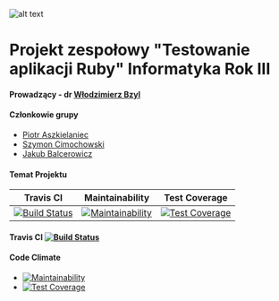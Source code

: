 ![alt text](https://i.imgur.com/OykAoy5.png "He protec but he also rspec")

# Projekt zespołowy "Testowanie aplikacji Ruby" Informatyka Rok III

#### Prowadzący - dr [Włodzimierz Bzyl](https://github.com/wbzyl)

#### Członkowie grupy

 - [Piotr Aszkielaniec](github.com/readher)
 - [Szymon Cimochowski](github.com/Rilok)
 - [Jakub Balcerowicz](github.com/JakubBalcerowicz)
 
#### Temat Projektu

|Travis CI   |Maintainability   |Test Coverage   |
|:-:|:-:|:-:|
|[![Build Status](https://travis-ci.org/my-rspec/mocking-hell-school-battle-harem.svg?branch=master)](https://travis-ci.org/my-rspec/mocking-hell-school-battle-harem)   |[![Maintainability](https://api.codeclimate.com/v1/badges/7ee8a9d2aa69693fef05/maintainability)](https://codeclimate.com/github/my-rspec/mocking-hell-school-battle-harem/maintainability)   |[![Test Coverage](https://api.codeclimate.com/v1/badges/a99a88d28ad37a79dbf6/test_coverage)](https://codeclimate.com/github/codeclimate/codeclimate/test_coverage)|

#### Travis CI [![Build Status](https://travis-ci.org/my-rspec/mocking-hell-school-battle-harem.svg?branch=master)](https://travis-ci.org/my-rspec/mocking-hell-school-battle-harem)

#### Code Climate

 - [![Maintainability](https://api.codeclimate.com/v1/badges/7ee8a9d2aa69693fef05/maintainability)](https://codeclimate.com/github/my-rspec/mocking-hell-school-battle-harem/maintainability)
 - [![Test Coverage](https://api.codeclimate.com/v1/badges/a99a88d28ad37a79dbf6/test_coverage)](https://codeclimate.com/github/codeclimate/codeclimate/test_coverage)
